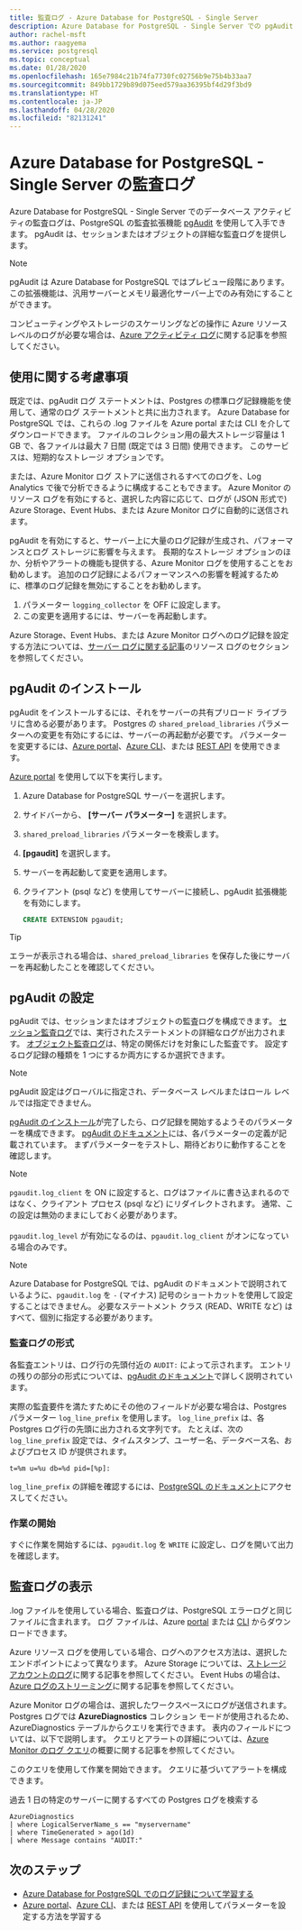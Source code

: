 ```yaml
---
title: 監査ログ - Azure Database for PostgreSQL - Single Server
description: Azure Database for PostgreSQL - Single Server での pgAudit 監査ログの概念。
author: rachel-msft
ms.author: raagyema
ms.service: postgresql
ms.topic: conceptual
ms.date: 01/28/2020
ms.openlocfilehash: 165e7984c21b74fa7730fc02756b9e75b4b33aa7
ms.sourcegitcommit: 849bb1729b89d075eed579aa36395bf4d29f3bd9
ms.translationtype: HT
ms.contentlocale: ja-JP
ms.lasthandoff: 04/28/2020
ms.locfileid: "82131241"
---
```

# <a name="audit-logging-in-azure-database-for-postgresql---single-server"></a>Azure Database for PostgreSQL - Single Server の監査ログ

Azure Database for PostgreSQL - Single Server でのデータベース アクティビティの監査ログは、PostgreSQL の監査拡張機能 [pgAudit](https://www.pgaudit.org/) を使用して入手できます。 pgAudit は、セッションまたはオブジェクトの詳細な監査ログを提供します。

> [!NOTE]
> pgAudit は Azure Database for PostgreSQL ではプレビュー段階にあります。
> この拡張機能は、汎用サーバーとメモリ最適化サーバー上でのみ有効にすることができます。

コンピューティングやストレージのスケーリングなどの操作に Azure リソースレベルのログが必要な場合は、[Azure アクティビティ ログ](../azure-monitor/platform/platform-logs-overview.md)に関する記事を参照してください。

## <a name="usage-considerations"></a>使用に関する考慮事項
既定では、pgAudit ログ ステートメントは、Postgres の標準ログ記録機能を使用して、通常のログ ステートメントと共に出力されます。 Azure Database for PostgreSQL では、これらの .log ファイルを Azure portal または CLI を介してダウンロードできます。 ファイルのコレクション用の最大ストレージ容量は 1 GB で、各ファイルは最大 7 日間 (既定では 3 日間) 使用できます。 このサービスは、短期的なストレージ オプションです。

または、Azure Monitor ログ ストアに送信されるすべてのログを、Log Analytics で後で分析できるように構成することもできます。 Azure Monitor のリソース ログを有効にすると、選択した内容に応じて、ログが (JSON 形式で) Azure Storage、Event Hubs、または Azure Monitor ログに自動的に送信されます。

pgAudit を有効にすると、サーバー上に大量のログ記録が生成され、パフォーマンスとログ ストレージに影響を与えます。 長期的なストレージ オプションのほか、分析やアラートの機能も提供する、Azure Monitor ログを使用することをお勧めします。 追加のログ記録によるパフォーマンスへの影響を軽減するために、標準のログ記録を無効にすることをお勧めします。

   1. パラメーター `logging_collector` を OFF に設定します。 
   2. この変更を適用するには、サーバーを再起動します。

Azure Storage、Event Hubs、または Azure Monitor ログへのログ記録を設定する方法については、[サーバー ログに関する記事](concepts-server-logs.md)のリソース ログのセクションを参照してください。

## <a name="installing-pgaudit"></a>pgAudit のインストール

pgAudit をインストールするには、それをサーバーの共有プリロード ライブラリに含める必要があります。 Postgres の `shared_preload_libraries` パラメーターへの変更を有効にするには、サーバーの再起動が必要です。 パラメーターを変更するには、[Azure portal](howto-configure-server-parameters-using-portal.md)、[Azure CLI](howto-configure-server-parameters-using-cli.md)、または [REST API](/rest/api/postgresql/configurations/createorupdate) を使用できます。

[Azure portal](https://portal.azure.com) を使用して以下を実行します。

   1. Azure Database for PostgreSQL サーバーを選択します。
   2. サイドバーから、 **[サーバー パラメーター]** を選択します。
   3. `shared_preload_libraries` パラメーターを検索します。
   4. **[pgaudit]** を選択します。
   5. サーバーを再起動して変更を適用します。

   6. クライアント (psql など) を使用してサーバーに接続し、pgAudit 拡張機能を有効にします。
      ```SQL
      CREATE EXTENSION pgaudit;
      ```

> [!TIP]
> エラーが表示される場合は、`shared_preload_libraries` を保存した後にサーバーを再起動したことを確認してください。

## <a name="pgaudit-settings"></a>pgAudit の設定

pgAudit では、セッションまたはオブジェクトの監査ログを構成できます。 [セッション監査ログ](https://github.com/pgaudit/pgaudit/blob/master/README.md#session-audit-logging)では、実行されたステートメントの詳細なログが出力されます。 [オブジェクト監査ログ](https://github.com/pgaudit/pgaudit/blob/master/README.md#object-audit-logging)は、特定の関係だけを対象にした監査です。 設定するログ記録の種類を 1 つにするか両方にするか選択できます。 

> [!NOTE]
> pgAudit 設定はグローバルに指定され、データベース レベルまたはロール レベルでは指定できません。

[pgAudit のインストール](#installing-pgaudit)が完了したら、ログ記録を開始するようそのパラメーターを構成できます。 [pgAudit のドキュメント](https://github.com/pgaudit/pgaudit/blob/master/README.md#settings)には、各パラメーターの定義が記載されています。 まずパラメーターをテストし、期待どおりに動作することを確認します。

> [!NOTE]
> `pgaudit.log_client` を ON に設定すると、ログはファイルに書き込まれるのではなく、クライアント プロセス (psql など) にリダイレクトされます。 通常、この設定は無効のままにしておく必要があります。 <br> <br>
> `pgaudit.log_level` が有効になるのは、`pgaudit.log_client` がオンになっている場合のみです。

> [!NOTE]
> Azure Database for PostgreSQL では、pgAudit のドキュメントで説明されているように、`pgaudit.log` を `-` (マイナス) 記号のショートカットを使用して設定することはできません。 必要なステートメント クラス (READ、WRITE など) はすべて、個別に指定する必要があります。

### <a name="audit-log-format"></a>監査ログの形式
各監査エントリは、ログ行の先頭付近の `AUDIT:` によって示されます。 エントリの残りの部分の形式については、[pgAudit のドキュメント](https://github.com/pgaudit/pgaudit/blob/master/README.md#format)で詳しく説明されています。

実際の監査要件を満たすためにその他のフィールドが必要な場合は、Postgres パラメーター `log_line_prefix` を使用します。 `log_line_prefix` は、各 Postgres ログ行の先頭に出力される文字列です。 たとえば、次の `log_line_prefix` 設定では、タイムスタンプ、ユーザー名、データベース名、およびプロセス ID が提供されます。

```
t=%m u=%u db=%d pid=[%p]:
```

`log_line_prefix` の詳細を確認するには、[PostgreSQL のドキュメント](https://www.postgresql.org/docs/current/runtime-config-logging.html#GUC-LOG-LINE-PREFIX)にアクセスしてください。

### <a name="getting-started"></a>作業の開始
すぐに作業を開始するには、`pgaudit.log` を `WRITE` に設定し、ログを開いて出力を確認します。 

## <a name="viewing-audit-logs"></a>監査ログの表示
.log ファイルを使用している場合、監査ログは、PostgreSQL エラーログと同じファイルに含まれます。 ログ ファイルは、Azure [portal](howto-configure-server-logs-in-portal.md) または [CLI](howto-configure-server-logs-using-cli.md) からダウンロードできます。 

Azure リソース ログを使用している場合、ログへのアクセス方法は、選択したエンドポイントによって異なります。 Azure Storage については、[ストレージ アカウントのログ](../azure-monitor/platform/resource-logs-collect-storage.md)に関する記事を参照してください。 Event Hubs の場合は、[Azure ログのストリーミング](../azure-monitor/platform/resource-logs-stream-event-hubs.md)に関する記事を参照してください。

Azure Monitor ログの場合は、選択したワークスペースにログが送信されます。 Postgres ログでは **AzureDiagnostics** コレクション モードが使用されるため、AzureDiagnostics テーブルからクエリを実行できます。 表内のフィールドについては、以下で説明します。 クエリとアラートの詳細については、[Azure Monitor のログ クエリ](../azure-monitor/log-query/log-query-overview.md)の概要に関する記事を参照してください。

このクエリを使用して作業を開始できます。 クエリに基づいてアラートを構成できます。

過去 1 日の特定のサーバーに関するすべての Postgres ログを検索する
```
AzureDiagnostics
| where LogicalServerName_s == "myservername"
| where TimeGenerated > ago(1d) 
| where Message contains "AUDIT:"
```

## <a name="next-steps"></a>次のステップ
- [Azure Database for PostgreSQL でのログ記録について学習する](concepts-server-logs.md)
- [Azure portal](howto-configure-server-parameters-using-portal.md)、[Azure CLI](howto-configure-server-parameters-using-cli.md)、または [REST API](/rest/api/postgresql/configurations/createorupdate) を使用してパラメーターを設定する方法を学習する
